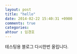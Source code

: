 ```yaml
---
layout: post
title: "hello"
date: 2014-02-22 15:40:31 +0900
comments: true
categories: 
ahtour : 임경호
---
```



테스팅용 블로그 다시한번 올립니다.